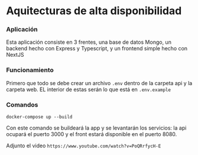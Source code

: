 # Aquitecturas de alta disponibilidad

### Aplicación
Esta aplicación consiste en 3 frentes, una base de datos Mongo, un backend hecho con Express y Typescript, y un frontend simple hecho con NextJS

### Funcionamiento
Primero que todo se debe crear un archivo `.env` dentro de la carpeta api y la carpeta web.
EL interior de estas serán lo que está en `.env.example`

### Comandos
``` 
docker-compose up --build
```
Con este comando se buildeará la app y se levantarán los servicios:
    la api ocupará el puerto 3000 y el front estará disponible en el puerto 8080. 

Adjunto el video `https://www.youtube.com/watch?v=PoQRrfycH-E`
